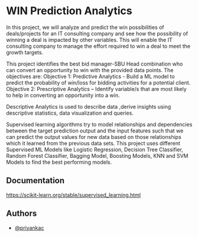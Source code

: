 
# WIN Prediction Analytics

In this project, we will analyze and predict the win possibilities of deals/projects for an IT consulting company and see how the possibility of winning a
deal is impacted by other variables. This will enable the IT consulting company to manage the effort required to win a deal to meet the growth
targets.

This project identifies the best bid manager-SBU Head combination who can convert an opportunity to win with the provided data points. The objectives are: Objective 1: Predictive
Analytics - Build a ML model to predict the probability of win/loss for bidding activities for a potential client. Objective 2: Prescriptive Analytics – Identify variable/s
that are most likely to help in converting an opportunity into a win.

Descriptive Analytics is used to describe data ,derive insights using descriptive statistics, data visualization and queries.

Supervised learning algorithms try to model relationships and dependencies between the target prediction output and the input features such that we can predict the output values for new data based on those relationships which it learned from the previous data sets. This project uses different Supervised ML Models like Logistic Regression, Decision Tree Classifier, Random Forest Classifier, Bagging Model, Boosting Models, KNN and SVM Models to find the best performing models.


## Documentation


https://scikit-learn.org/stable/supervised_learning.html
## Authors

- [@priyankac](https://github.com/Priyanka0606)

